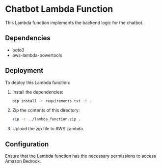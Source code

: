 # Chatbot Lambda Function

This Lambda function implements the backend logic for the chatbot.

## Dependencies

- boto3
- aws-lambda-powertools

## Deployment

To deploy this Lambda function:

1. Install the dependencies:
   ```bash
   pip install -r requirements.txt -t .
   ```

2. Zip the contents of this directory:
   ```bash
   zip -r ../lambda_function.zip .
   ```

3. Upload the zip file to AWS Lambda.

## Configuration

Ensure that the Lambda function has the necessary permissions to access Amazon Bedrock.